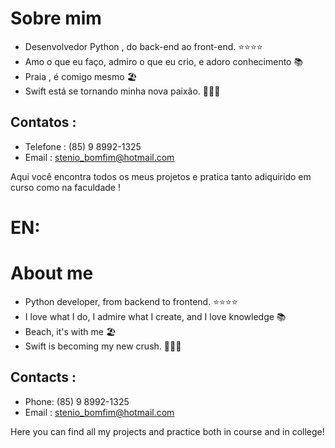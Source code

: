 # Sobre mim 

- Desenvolvedor Python , do back-end ao front-end. ⭐️⭐️⭐️⭐️
- Amo o que eu faço, admiro o que eu crio, e adoro conhecimento 📚
- Praia , é comigo mesmo 🏖
- Swift está se tornando minha nova paixão. 🧑🏻‍💻


## Contatos : 
- Telefone : (85) 9 8992-1325
- Email : stenio_bomfim@hotmail.com

Aqui você encontra todos os meus projetos e pratica tanto adiquirido em curso como na faculdade !

# EN:

# About me

- Python developer, from backend to frontend. ⭐️⭐️⭐️⭐️
- I love what I do, I admire what I create, and I love knowledge 📚
- Beach, it's with me 🏖
- Swift is becoming my new crush. 🧑🏻‍💻


## Contacts :
- Phone: (85) 9 8992-1325
- Email : stenio_bomfim@hotmail.com

Here you can find all my projects and practice both in course and in college!
